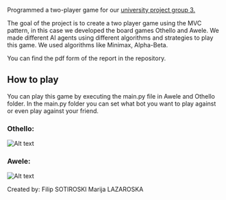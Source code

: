 Programmed a two-player game for our [university project group 3.](http://www-licence.ufr-info-p6.jussieu.fr/lmd/licence/2019/ue/LU2IN013-2020fev/) 

The goal of the project is to create a two player game using the MVC pattern, in this case we developed the board games Othello and Awele. 
We made different AI agents using different algorithms and strategies to play this game. We used algorithms like Minimax, Alpha-Beta. 

You can find the pdf form of the report in the repository.  

## How to play

You can play this game by executing the main.py file in Awele and Othello folder. 
In the main.py folder you can set what bot you want to play against or even play against your friend.

### Othello: 

![Alt text](https://i.imgur.com/9vbx5w5.png)

### Awele:

![Alt text](https://i.imgur.com/k5XKtJo.png)

Created by:
Filip SOTIROSKI
Marija LAZAROSKA
